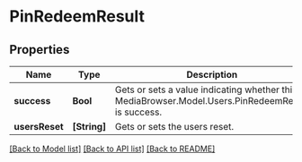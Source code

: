 # PinRedeemResult

## Properties
Name | Type | Description | Notes
------------ | ------------- | ------------- | -------------
**success** | **Bool** | Gets or sets a value indicating whether this MediaBrowser.Model.Users.PinRedeemResult is success. | [optional] 
**usersReset** | **[String]** | Gets or sets the users reset. | [optional] 

[[Back to Model list]](../README.md#documentation-for-models) [[Back to API list]](../README.md#documentation-for-api-endpoints) [[Back to README]](../README.md)


